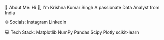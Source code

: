 💫 About Me:
Hi 👋, I'm Krishna Kumar Singh
A passionate Data Analyst from India

🌐 Socials:
Instagram LinkedIn

💻 Tech Stack:
Matplotlib NumPy Pandas Scipy Plotly scikit-learn

<!---
singhkrishna5454/singhkrishna5454 is a ✨ special ✨ repository because its `README.md` (this file) appears on your GitHub profile.
You can click the Preview link to take a look at your changes.
--->
